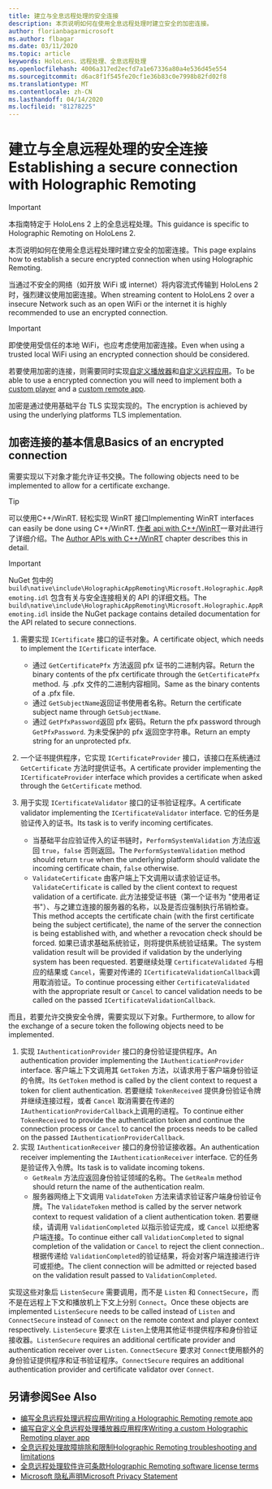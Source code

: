 ```yaml
---
title: 建立与全息远程处理的安全连接
description: 本页说明如何在使用全息远程处理时建立安全的加密连接。
author: florianbagarmicrosoft
ms.author: flbagar
ms.date: 03/11/2020
ms.topic: article
keywords: HoloLens、远程处理、全息远程处理
ms.openlocfilehash: 4006a317ed2ecfd7a1e67336a80a4e536d45e554
ms.sourcegitcommit: d6ac8f1f545fe20cf1e36b83c0e7998b82fd02f8
ms.translationtype: MT
ms.contentlocale: zh-CN
ms.lasthandoff: 04/14/2020
ms.locfileid: "81278225"
---
```

# <a name="establishing-a-secure-connection-with-holographic-remoting"></a><span data-ttu-id="ea43f-104">建立与全息远程处理的安全连接</span><span class="sxs-lookup"><span data-stu-id="ea43f-104">Establishing a secure connection with Holographic Remoting</span></span>

>[!IMPORTANT]
><span data-ttu-id="ea43f-105">本指南特定于 HoloLens 2 上的全息远程处理。</span><span class="sxs-lookup"><span data-stu-id="ea43f-105">This guidance is specific to Holographic Remoting on HoloLens 2.</span></span>

<span data-ttu-id="ea43f-106">本页说明如何在使用全息远程处理时建立安全的加密连接。</span><span class="sxs-lookup"><span data-stu-id="ea43f-106">This page explains how to establish a secure encrypted connection when using Holographic Remoting.</span></span>

<span data-ttu-id="ea43f-107">当通过不安全的网络（如开放 WiFi 或 internet）将内容流式传输到 HoloLens 2 时，强烈建议使用加密连接。</span><span class="sxs-lookup"><span data-stu-id="ea43f-107">When streaming content to HoloLens 2 over a insecure Network such as an open WiFi or the internet it is highly recommended to use an encrypted connection.</span></span>

>[!IMPORTANT]
><span data-ttu-id="ea43f-108">即使使用受信任的本地 WiFi，也应考虑使用加密连接。</span><span class="sxs-lookup"><span data-stu-id="ea43f-108">Even when using a trusted local WiFi using an encrypted connection should be considered.</span></span>

<span data-ttu-id="ea43f-109">若要使用加密的连接，则需要同时实现[自定义播放器](holographic-remoting-create-player.md)和[自定义远程应用](holographic-remoting-create-host.md)。</span><span class="sxs-lookup"><span data-stu-id="ea43f-109">To be able to use a encrypted connection you will need to implement both a [custom player](holographic-remoting-create-player.md) and a [custom remote app](holographic-remoting-create-host.md).</span></span>

<span data-ttu-id="ea43f-110">加密是通过使用基础平台 TLS 实现实现的。</span><span class="sxs-lookup"><span data-stu-id="ea43f-110">The encryption is achieved by using the underlying platforms TLS implementation.</span></span>

## <a name="basics-of-an-encrypted-connection"></a><span data-ttu-id="ea43f-111">加密连接的基本信息</span><span class="sxs-lookup"><span data-stu-id="ea43f-111">Basics of an encrypted connection</span></span>

<span data-ttu-id="ea43f-112">需要实现以下对象才能允许证书交换。</span><span class="sxs-lookup"><span data-stu-id="ea43f-112">The following objects need to be implemented to allow for a certificate exchange.</span></span>

>[!TIP]
><span data-ttu-id="ea43f-113">可以使用C++/WinRT. 轻松实现 WinRT 接口</span><span class="sxs-lookup"><span data-stu-id="ea43f-113">Implementing WinRT interfaces can easily be done using C++/WinRT.</span></span> <span data-ttu-id="ea43f-114">[作者 api with C++/WinRT](https://docs.microsoft.com//windows/uwp/cpp-and-winrt-apis/author-apis)一章对此进行了详细介绍。</span><span class="sxs-lookup"><span data-stu-id="ea43f-114">The [Author APIs with C++/WinRT](https://docs.microsoft.com//windows/uwp/cpp-and-winrt-apis/author-apis) chapter describes this in detail.</span></span>

>[!IMPORTANT]
><span data-ttu-id="ea43f-115">NuGet 包中的 ```build\native\include\HolographicAppRemoting\Microsoft.Holographic.AppRemoting.idl``` 包含有关与安全连接相关的 API 的详细文档。</span><span class="sxs-lookup"><span data-stu-id="ea43f-115">The ```build\native\include\HolographicAppRemoting\Microsoft.Holographic.AppRemoting.idl``` inside the NuGet package contains detailed documentation for the API related to secure connections.</span></span>

1) <span data-ttu-id="ea43f-116">需要实现 ```ICertificate``` 接口的证书对象。</span><span class="sxs-lookup"><span data-stu-id="ea43f-116">A certificate object, which needs to implement the ```ICertificate``` interface.</span></span>

    * <span data-ttu-id="ea43f-117">通过 ```GetCertificatePfx``` 方法返回 pfx 证书的二进制内容。</span><span class="sxs-lookup"><span data-stu-id="ea43f-117">Return the binary contents of the pfx certificate through the ```GetCertificatePfx``` method.</span></span> <span data-ttu-id="ea43f-118">与 .pfx 文件的二进制内容相同。</span><span class="sxs-lookup"><span data-stu-id="ea43f-118">Same as the binary contents of a .pfx file.</span></span>
    * <span data-ttu-id="ea43f-119">通过 ```GetSubjectName```返回证书使用者名称。</span><span class="sxs-lookup"><span data-stu-id="ea43f-119">Return the certificate subject name through ```GetSubjectName```.</span></span>
    * <span data-ttu-id="ea43f-120">通过 ```GetPfxPassword```返回 pfx 密码。</span><span class="sxs-lookup"><span data-stu-id="ea43f-120">Return the pfx password through ```GetPfxPassword```.</span></span> <span data-ttu-id="ea43f-121">为未受保护的 pfx 返回空字符串。</span><span class="sxs-lookup"><span data-stu-id="ea43f-121">Return an empty string for an unprotected pfx.</span></span>

2) <span data-ttu-id="ea43f-122">一个证书提供程序，它实现 ```ICertificateProvider``` 接口，该接口在系统通过 ```GetCertificate``` 方法时提供证书。</span><span class="sxs-lookup"><span data-stu-id="ea43f-122">A certificate provider implementing the ```ICertificateProvider``` interface which provides a certificate when asked through the ```GetCertificate``` method.</span></span>

3) <span data-ttu-id="ea43f-123">用于实现 ```ICertificateValidator``` 接口的证书验证程序。</span><span class="sxs-lookup"><span data-stu-id="ea43f-123">A certificate validator implementing the ```ICertificateValidator``` interface.</span></span> <span data-ttu-id="ea43f-124">它的任务是验证传入的证书。</span><span class="sxs-lookup"><span data-stu-id="ea43f-124">Its task is to verify incoming certificates.</span></span>
    * <span data-ttu-id="ea43f-125">当基础平台应验证传入的证书链时，```PerformSystemValidation``` 方法应返回 ```true```，```false``` 否则返回。</span><span class="sxs-lookup"><span data-stu-id="ea43f-125">The ```PerformSystemValidation``` method should return ```true``` when the underlying platform should validate the incoming certificate chain, ```false``` otherwise.</span></span>
    * <span data-ttu-id="ea43f-126">```ValidateCertificate``` 由客户端上下文调用以请求验证证书。</span><span class="sxs-lookup"><span data-stu-id="ea43f-126">```ValidateCertificate``` is called by the client context to request validation of a certificate.</span></span> <span data-ttu-id="ea43f-127">此方法接受证书链（第一个证书为 "使用者证书"）、与之建立连接的服务器的名称，以及是否应强制执行吊销检查。</span><span class="sxs-lookup"><span data-stu-id="ea43f-127">This method accepts the certificate chain (with the first certificate being the subject certificate), the name of the server the connection is being established with, and whether a revocation check should be forced.</span></span> <span data-ttu-id="ea43f-128">如果已请求基础系统验证，则将提供系统验证结果。</span><span class="sxs-lookup"><span data-stu-id="ea43f-128">The system validation result will be provided if validation by the underlying system has been requested.</span></span> <span data-ttu-id="ea43f-129">若要继续处理 ```CertificateValidated``` 与相应的结果或 ```Cancel```，需要对传递的 ```ICertificateValidationCallback```调用取消验证。</span><span class="sxs-lookup"><span data-stu-id="ea43f-129">To continue processing either ```CertificateValidated``` with the appropriate result or ```Cancel``` to cancel validation needs to be called on the passed ```ICertificateValidationCallback```.</span></span>

<span data-ttu-id="ea43f-130">而且，若要允许交换安全令牌，需要实现以下对象。</span><span class="sxs-lookup"><span data-stu-id="ea43f-130">Furthermore, to allow for the exchange of a secure token the following objects need to be implemented.</span></span>

1) <span data-ttu-id="ea43f-131">实现 ```IAuthenticationProvider``` 接口的身份验证提供程序。</span><span class="sxs-lookup"><span data-stu-id="ea43f-131">An authentication provider implementing the ```IAuthenticationProvider``` interface.</span></span> <span data-ttu-id="ea43f-132">客户端上下文调用其 ```GetToken``` 方法，以请求用于客户端身份验证的令牌。</span><span class="sxs-lookup"><span data-stu-id="ea43f-132">Its ```GetToken``` method is called by the client context to request a token for client authentication.</span></span> <span data-ttu-id="ea43f-133">若要继续 ```TokenReceived``` 提供身份验证令牌并继续连接过程，或者 ```Cancel``` 取消需要在传递的 ```IAuthenticationProviderCallback```上调用的进程。</span><span class="sxs-lookup"><span data-stu-id="ea43f-133">To continue either ```TokenReceived``` to provide the authentication token and continue the connection process or ```Cancel``` to cancel the process needs to be called on the passed ```IAuthenticationProviderCallback```.</span></span>
2) <span data-ttu-id="ea43f-134">实现 ```IAuthenticationReceiver``` 接口的身份验证接收器。</span><span class="sxs-lookup"><span data-stu-id="ea43f-134">An authentication receiver implementing the ```IAuthenticationReceiver``` interface.</span></span> <span data-ttu-id="ea43f-135">它的任务是验证传入令牌。</span><span class="sxs-lookup"><span data-stu-id="ea43f-135">Its task is to validate incoming tokens.</span></span>
    * <span data-ttu-id="ea43f-136">```GetRealm``` 方法应返回身份验证领域的名称。</span><span class="sxs-lookup"><span data-stu-id="ea43f-136">The ```GetRealm``` method should return the name of the authentication realm.</span></span>
    * <span data-ttu-id="ea43f-137">服务器网络上下文调用 ```ValidateToken``` 方法来请求验证客户端身份验证令牌。</span><span class="sxs-lookup"><span data-stu-id="ea43f-137">The ```ValidateToken``` method is called by the server network context to request validation of a client authentication token.</span></span> <span data-ttu-id="ea43f-138">若要继续，请调用 ```ValidationCompleted``` 以指示验证完成，或 ```Cancel``` 以拒绝客户端连接。</span><span class="sxs-lookup"><span data-stu-id="ea43f-138">To continue either call ```ValidationCompleted``` to signal completion of the validation or ```Cancel``` to reject the client connection..</span></span> <span data-ttu-id="ea43f-139">根据传递给 ```ValidationCompleted```的验证结果，将会对客户端连接进行许可或拒绝。</span><span class="sxs-lookup"><span data-stu-id="ea43f-139">The client connection will be admitted or rejected based on the validation result passed to ```ValidationCompleted```.</span></span> 

<span data-ttu-id="ea43f-140">实现这些对象后 ```ListenSecure``` 需要调用，而不是 ```Listen``` 和 ```ConnectSecure```，而不是在远程上下文和播放机上下文上分别 ```Connect```。</span><span class="sxs-lookup"><span data-stu-id="ea43f-140">Once these objects are implemented ```ListenSecure``` needs to be called instead of ```Listen``` and ```ConnectSecure``` instead of ```Connect``` on the remote context and player context respectively.</span></span> <span data-ttu-id="ea43f-141">```ListenSecure``` 要求在 ```Listen```上使用其他证书提供程序和身份验证接收器。</span><span class="sxs-lookup"><span data-stu-id="ea43f-141">```ListenSecure``` requires an additional certificate provider and authentication receiver over ```Listen```.</span></span> <span data-ttu-id="ea43f-142">```ConnectSecure``` 要求对 ```Connect```使用额外的身份验证提供程序和证书验证程序。</span><span class="sxs-lookup"><span data-stu-id="ea43f-142">```ConnectSecure``` requires an additional authentication provider and certificate validator over ```Connect```.</span></span>

## <a name="see-also"></a><span data-ttu-id="ea43f-143">另请参阅</span><span class="sxs-lookup"><span data-stu-id="ea43f-143">See Also</span></span>
* [<span data-ttu-id="ea43f-144">编写全息远程处理远程应用</span><span class="sxs-lookup"><span data-stu-id="ea43f-144">Writing a Holographic Remoting remote app</span></span>](holographic-remoting-create-host.md)
* [<span data-ttu-id="ea43f-145">编写自定义全息远程处理播放器应用程序</span><span class="sxs-lookup"><span data-stu-id="ea43f-145">Writing a custom Holographic Remoting player app</span></span>](holographic-remoting-create-player.md)
* [<span data-ttu-id="ea43f-146">全息远程处理故障排除和限制</span><span class="sxs-lookup"><span data-stu-id="ea43f-146">Holographic Remoting troubleshooting and limitations</span></span>](holographic-remoting-troubleshooting.md)
* [<span data-ttu-id="ea43f-147">全息远程处理软件许可条款</span><span class="sxs-lookup"><span data-stu-id="ea43f-147">Holographic Remoting software license terms</span></span>](https://docs.microsoft.com//legal/mixed-reality/microsoft-holographic-remoting-software-license-terms)
* [<span data-ttu-id="ea43f-148">Microsoft 隐私声明</span><span class="sxs-lookup"><span data-stu-id="ea43f-148">Microsoft Privacy Statement</span></span>](https://go.microsoft.com/fwlink/?LinkId=521839)
